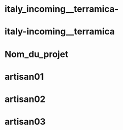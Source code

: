 # italy_incoming__terramica-
# italy-incoming__terramica
# Nom_du_projet
# artisan01
# artisan02
# artisan03
